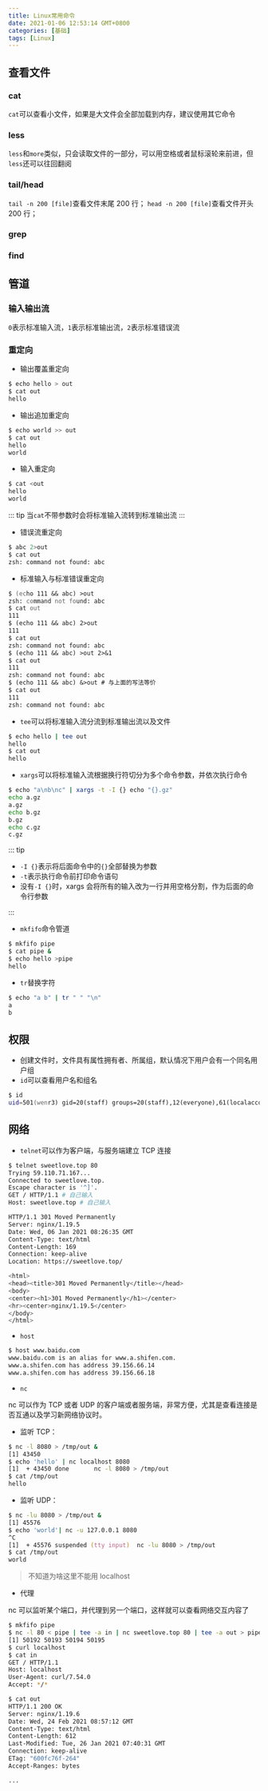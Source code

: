 ```yaml
---
title: Linux常用命令
date: 2021-01-06 12:53:14 GMT+0800
categories: [基础]
tags: [Linux]
---
```


## 查看文件

### cat

`cat`可以查看小文件，如果是大文件会全部加载到内存，建议使用其它命令

### less

`less`和`more`类似，只会读取文件的一部分，可以用空格或者鼠标滚轮来前进，但`less`还可以往回翻阅

### tail/head

`tail -n 200 [file]`查看文件末尾 200 行；
`head -n 200 [file]`查看文件开头 200 行；

### grep

### find

## 管道

### 输入输出流

`0`表示标准输入流，`1`表示标准输出流，`2`表示标准错误流

### 重定向

- 输出覆盖重定向

```zsh
$ echo hello > out
$ cat out
hello
```

- 输出追加重定向

```zsh
$ echo world >> out
$ cat out
hello
world
```

- 输入重定向

```zsh
$ cat <out
hello
world
```

::: tip
当`cat`不带参数时会将标准输入流转到标准输出流
:::

- 错误流重定向

```zsh
$ abc 2>out
$ cat out
zsh: command not found: abc
```

- 标准输入与标准错误重定向

```zsh
$ (echo 111 && abc) >out
zsh: command not found: abc
$ cat out
111
$ (echo 111 && abc) 2>out
111
$ cat out
zsh: command not found: abc
$ (echo 111 && abc) >out 2>&1
$ cat out
111
zsh: command not found: abc
$ (echo 111 && abc) &>out # 与上面的写法等价
$ cat out
111
zsh: command not found: abc
```

- `tee`可以将标准输入流分流到标准输出流以及文件

```zsh
$ echo hello | tee out
hello
$ cat out
hello
```

- `xargs`可以将标准输入流根据换行符切分为多个命令参数，并依次执行命令

```zsh
$ echo "a\nb\nc" | xargs -t -I {} echo "{}.gz"
echo a.gz
a.gz
echo b.gz
b.gz
echo c.gz
c.gz
```

::: tip

- `-I {}`表示将后面命令中的`{}`全部替换为参数
- `-t`表示执行命令前打印命令语句
- 没有`-I {}`时，xargs 会将所有的输入改为一行并用空格分割，作为后面的命令行参数<Badge text="2021.02.07+" />

:::

- `mkfifo`命令管道

```zsh
$ mkfifo pipe
$ cat pipe &
$ echo hello >pipe
hello
```

- `tr`替换字符 <Badge text="2021.02.07+" />

```zsh
$ echo "a b" | tr " " "\n"
a
b
```

## 权限

- 创建文件时，文件具有属性拥有者、所属组，默认情况下用户会有一个同名用户组
- `id`可以查看用户名和组名

```zsh
$ id
uid=501(wenr3) gid=20(staff) groups=20(staff),12(everyone),61(localaccounts)···
```

## 网络

- `telnet`可以作为客户端，与服务端建立 TCP 连接

```zsh
$ telnet sweetlove.top 80
Trying 59.110.71.167...
Connected to sweetlove.top.
Escape character is '^]'.
GET / HTTP/1.1 # 自己输入
Host: sweetlove.top # 自己输入

HTTP/1.1 301 Moved Permanently
Server: nginx/1.19.5
Date: Wed, 06 Jan 2021 08:26:35 GMT
Content-Type: text/html
Content-Length: 169
Connection: keep-alive
Location: https://sweetlove.top/

<html>
<head><title>301 Moved Permanently</title></head>
<body>
<center><h1>301 Moved Permanently</h1></center>
<hr><center>nginx/1.19.5</center>
</body>
</html>
```

- `host`

```zsh
$ host www.baidu.com
www.baidu.com is an alias for www.a.shifen.com.
www.a.shifen.com has address 39.156.66.14
www.a.shifen.com has address 39.156.66.18
```

- `nc` <Badge text="2021.02.07+" />

nc 可以作为 TCP 或者 UDP 的客户端或者服务端，非常方便，尤其是查看连接是否互通以及学习新网络协议时。

- 监听 TCP：

```zsh
$ nc -l 8080 > /tmp/out &
[1] 43450
$ echo 'hello' | nc localhost 8080
[1]  + 43450 done       nc -l 8080 > /tmp/out
$ cat /tmp/out
hello
```

- 监听 UDP：

```zsh
$ nc -lu 8080 > /tmp/out &
[1] 45576
$ echo 'world'| nc -u 127.0.0.1 8080
^C
[1]  + 45576 suspended (tty input)  nc -lu 8080 > /tmp/out
$ cat /tmp/out
world
```

> 不知道为啥这里不能用 localhost

- 代理 <Badge text="2021.02.24+" />

nc 可以监听某个端口，并代理到另一个端口，这样就可以查看网络交互内容了

```zsh
$ mkfifo pipe
$ nc -l 80 < pipe | tee -a in | nc sweetlove.top 80 | tee -a out > pipe &
[1] 50192 50193 50194 50195
$ curl localhost
$ cat in
GET / HTTP/1.1
Host: localhost
User-Agent: curl/7.54.0
Accept: */*

$ cat out
HTTP/1.1 200 OK
Server: nginx/1.19.6
Date: Wed, 24 Feb 2021 08:57:12 GMT
Content-Type: text/html
Content-Length: 612
Last-Modified: Tue, 26 Jan 2021 07:40:31 GMT
Connection: keep-alive
ETag: "600fc76f-264"
Accept-Ranges: bytes

...
```

